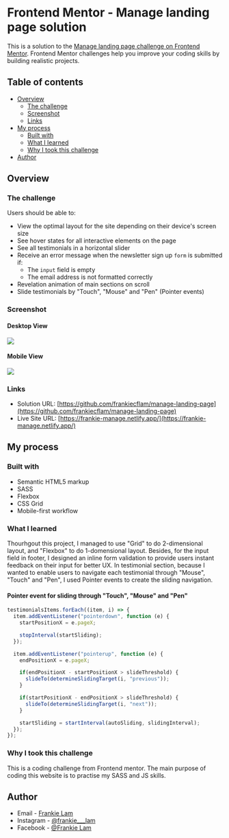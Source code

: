 # Frontend Mentor - Manage landing page solution

This is a solution to the [Manage landing page challenge on Frontend Mentor](https://www.frontendmentor.io/challenges/manage-landing-page-SLXqC6P5). Frontend Mentor challenges help you improve your coding skills by building realistic projects. 

## Table of contents

- [Overview](#overview)
  - [The challenge](#the-challenge)
  - [Screenshot](#screenshot)
  - [Links](#links)
- [My process](#my-process)
  - [Built with](#built-with)
  - [What I learned](#what-i-learned)
  - [Why I took this challenge](#why-i-took-this-challenge)
- [Author](#author)

## Overview

### The challenge

Users should be able to:

- View the optimal layout for the site depending on their device's screen size
- See hover states for all interactive elements on the page
- See all testimonials in a horizontal slider
- Receive an error message when the newsletter sign up `form` is submitted if:
  - The `input` field is empty
  - The email address is not formatted correctly
- Revelation animation of main sections on scroll
- Slide testimonials by "Touch", "Mouse" and "Pen" (Pointer events)

### Screenshot

#### Desktop View
![](./screenshot/screenshot-desktop-full.png)

#### Mobile View
![](./screenshot/screenshot-mobile-full.png)

### Links

- Solution URL: [https://github.com/frankiecflam/manage-landing-page](https://github.com/frankiecflam/manage-landing-page)
- Live Site URL: [https://frankie-manage.netlify.app/](https://frankie-manage.netlify.app/)

## My process

### Built with

- Semantic HTML5 markup
- SASS
- Flexbox
- CSS Grid
- Mobile-first workflow

### What I learned

Thourhgout this project, I managed to use "Grid" to do 2-dimensional layout, and "Flexbox" to do 1-domensional layout. Besides, for the input field in footer, I designed an inline form validation to provide users instant feedback on their input for better UX. In testimonial section, because I wanted to enable users to navigate each testimonial through "Mouse", "Touch" and "Pen", I used Pointer events to create the sliding navigation.

#### Pointer event for sliding through "Touch", "Mouse" and "Pen"
```js
testimonialsItems.forEach((item, i) => {
  item.addEventListener("pointerdown", function (e) {
    startPositionX = e.pageX;

    stopInterval(startSliding);
  });

  item.addEventListener("pointerup", function (e) {
    endPositionX = e.pageX;

    if(endPositionX - startPositionX > slideThreshold) {
      slideTo(determineSlidingTarget(i, "previous"));
    }

    if(startPositionX - endPositionX > slideThreshold) {
      slideTo(determineSlidingTarget(i, "next"));
    }

    startSliding = startInterval(autoSliding, slidingInterval);
  });
});
```


### Why I took this challenge
This is a coding challenge from Frontend mentor. The main purpose of coding this website is to practise my SASS and JS skills.

## Author
- Email - [Frankie Lam](frankiechunfai@gmail.com)
- Instagram - [@frankie___lam](https://www.instagram.com/frankie___lam)
- Facebook - [@Frankie Lam](https://www.facebook.com/frankiecflam)